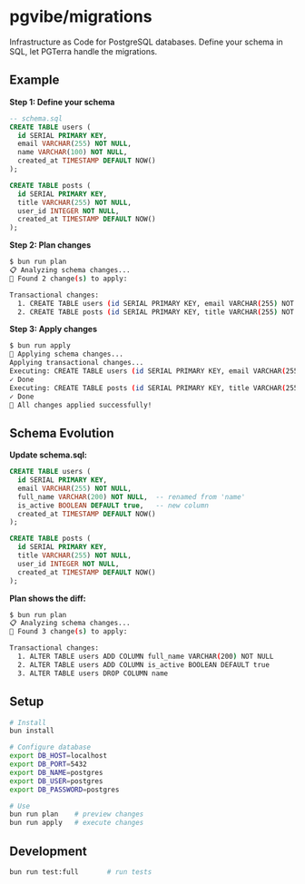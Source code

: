 # pgvibe/migrations

Infrastructure as Code for PostgreSQL databases. Define your schema in SQL, let PGTerra handle the migrations.

## Example

**Step 1: Define your schema**

```sql
-- schema.sql
CREATE TABLE users (
  id SERIAL PRIMARY KEY,
  email VARCHAR(255) NOT NULL,
  name VARCHAR(100) NOT NULL,
  created_at TIMESTAMP DEFAULT NOW()
);

CREATE TABLE posts (
  id SERIAL PRIMARY KEY,
  title VARCHAR(255) NOT NULL,
  user_id INTEGER NOT NULL,
  created_at TIMESTAMP DEFAULT NOW()
);
```

**Step 2: Plan changes**

```bash
$ bun run plan
📋 Analyzing schema changes...
📝 Found 2 change(s) to apply:

Transactional changes:
  1. CREATE TABLE users (id SERIAL PRIMARY KEY, email VARCHAR(255) NOT NULL, name VARCHAR(100) NOT NULL, created_at TIMESTAMP DEFAULT NOW())
  2. CREATE TABLE posts (id SERIAL PRIMARY KEY, title VARCHAR(255) NOT NULL, user_id INTEGER NOT NULL, created_at TIMESTAMP DEFAULT NOW())
```

**Step 3: Apply changes**

```bash
$ bun run apply
🚀 Applying schema changes...
Applying transactional changes...
Executing: CREATE TABLE users (id SERIAL PRIMARY KEY, email VARCHAR(255) NOT NULL, name VARCHAR(100) NOT NULL, created_at TIMESTAMP DEFAULT NOW())
✓ Done
Executing: CREATE TABLE posts (id SERIAL PRIMARY KEY, title VARCHAR(255) NOT NULL, user_id INTEGER NOT NULL, created_at TIMESTAMP DEFAULT NOW())
✓ Done
🎉 All changes applied successfully!
```

## Schema Evolution

**Update schema.sql:**

```sql
CREATE TABLE users (
  id SERIAL PRIMARY KEY,
  email VARCHAR(255) NOT NULL,
  full_name VARCHAR(200) NOT NULL,  -- renamed from 'name'
  is_active BOOLEAN DEFAULT true,   -- new column
  created_at TIMESTAMP DEFAULT NOW()
);

CREATE TABLE posts (
  id SERIAL PRIMARY KEY,
  title VARCHAR(255) NOT NULL,
  user_id INTEGER NOT NULL,
  created_at TIMESTAMP DEFAULT NOW()
);
```

**Plan shows the diff:**

```bash
$ bun run plan
📋 Analyzing schema changes...
📝 Found 3 change(s) to apply:

Transactional changes:
  1. ALTER TABLE users ADD COLUMN full_name VARCHAR(200) NOT NULL
  2. ALTER TABLE users ADD COLUMN is_active BOOLEAN DEFAULT true
  3. ALTER TABLE users DROP COLUMN name
```

## Setup

```bash
# Install
bun install

# Configure database
export DB_HOST=localhost
export DB_PORT=5432
export DB_NAME=postgres
export DB_USER=postgres
export DB_PASSWORD=postgres

# Use
bun run plan    # preview changes
bun run apply   # execute changes
```

## Development

```bash
bun run test:full       # run tests
```
